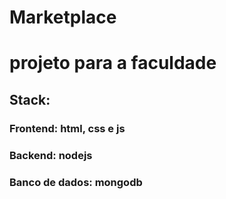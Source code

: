 # Marketplace
<h1>projeto para a faculdade</h1>

<h2>Stack:</h2>
<h3>Frontend: html, css e js</h3>
<h3>Backend: nodejs</h3>
<h3>Banco de dados: mongodb</h3>
